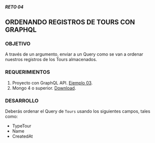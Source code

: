 ##### RETO 04
## ORDENANDO REGISTROS DE TOURS CON GRAPHQL

### OBJETIVO
A través de un argumento, enviar a un Query como se van a ordenar nuestros registros de los Tours almacenados.

### REQUERIMIENTOS
1. Proyecto con GraphQL API. [Ejemplo 03](../Ejemplo-03).
2. Mongo 4 o superior. [Download](https://www.mongodb.com/download-center/community).

### DESARROLLO
Deberás ordenar el Query de `Tours` usando los siguientes campos, tales como:
- TypeTour
- Name
- CreatedAt
